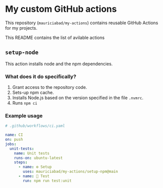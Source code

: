 # My custom GitHub actions

This repository (`mauriciabad/my-actions`) contains reusable GitHub Actions for my projects.

This README contains the list of avilable actions

## `setup-node`
This action installs node and the npm dependencies.

### What does it do specifically?
1. Grant access to the repository code.
1. Sets-up npm cache.
1. Installs Node.js based on the version specified in the file `.nvmrc`.
1. Runs `npm ci`

### Example usage
```yaml
# .github/workflows/ci.yaml

name: CI
on: push
jobs:
  unit-tests:
    name: Unit tests
    runs-on: ubuntu-latest
    steps:
      - name: ⚙️ Setup
        uses: mauriciabad/my-actions/setup-npm@main
      - name: 🧪 Test
        run: npm run test:unit
```

